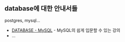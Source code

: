 ## database에 대한 안내서들

postgres, mysql...
* [DATABASE - MySQL](https://opentutorials.org/course/3161) - MySQL의 쉽게 입문할 수 있는 강의
* ...
